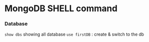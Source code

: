 # MongoDB SHELL command
### Database
`show dbs`
showing all database
`use firstDB` : create & switch to the db